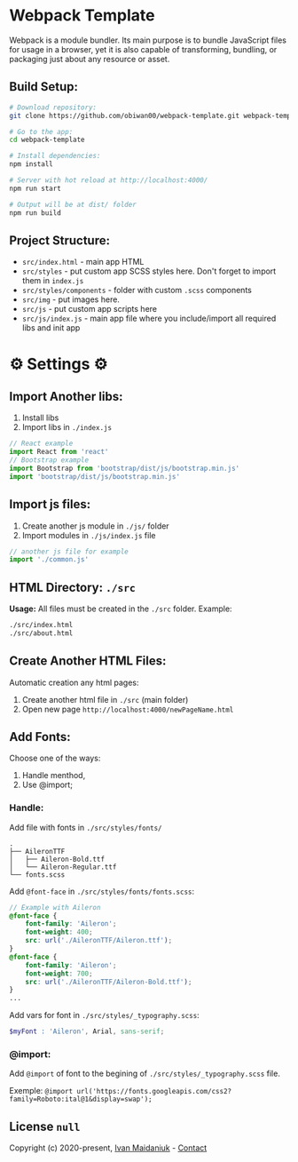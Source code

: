 # Webpack Template

Webpack is a module bundler. Its main purpose is to bundle JavaScript files for usage in a browser, yet it is also capable of transforming, bundling, or packaging just about any resource or asset.

## Build Setup:

``` bash
# Download repository:
git clone https://github.com/obiwan00/webpack-template.git webpack-template

# Go to the app:
cd webpack-template

# Install dependencies:
npm install

# Server with hot reload at http://localhost:4000/
npm run start

# Output will be at dist/ folder
npm run build
```

## Project Structure:

* `src/index.html` - main app HTML
* `src/styles` - put custom app SCSS styles here. Don't forget to import them in `index.js`
* `src/styles/components` - folder with custom `.scss` components
* `src/img` - put images here.
* `src/js` - put custom app scripts here
* `src/js/index.js` - main app file where you include/import all required libs and init app

# ⚙️ Settings ⚙️

## Import Another libs:
1. Install libs
2. Import libs in `./index.js`
``` js
// React example
import React from 'react'
// Bootstrap example
import Bootstrap from 'bootstrap/dist/js/bootstrap.min.js'
import 'bootstrap/dist/js/bootstrap.min.js'
```

## Import js files:
1. Create another js module in `./js/` folder
2. Import modules in `./js/index.js` file
``` js
// another js file for example
import './common.js'
```

## HTML Directory: `./src`
 **Usage:**
All files must be created in the `./src` folder.
Example:
``` bash
./src/index.html
./src/about.html
```

## Create Another HTML Files:
Automatic creation any html pages:
1. Create another html file in `./src` (main folder)
2. Open new page `http://localhost:4000/newPageName.html`


## Add Fonts:

Сhoose one of the ways:
1. Handle menthod,
2. Use @import;

### Handle:
Add file with fonts in `./src/styles/fonts/`
```
.
├── AileronTTF
│   ├── Aileron-Bold.ttf
│   └── Aileron-Regular.ttf
└── fonts.scss
```
Add `@font-face` in `./src/styles/fonts/fonts.scss`:

``` scss
// Example with Aileron
@font-face {
    font-family: 'Aileron';
    font-weight: 400;
    src: url('./AileronTTF/Aileron.ttf');
}
@font-face {
    font-family: 'Aileron';
    font-weight: 700;
    src: url('./AileronTTF/Aileron-Bold.ttf');
}
...
```

Add vars for font in `./src/styles/_typography.scss`:

``` scss
$myFont : 'Aileron', Arial, sans-serif;
```
### @import:

Add `@import` of font to the begining of `./src/styles/_typography.scss` file.

Exemple: `@import url('https://fonts.googleapis.com/css2?family=Roboto:ital@1&display=swap');`

## License `null`

Copyright (c) 2020-present, [Ivan Maidaniuk](https://github.com/obiwan00) - [Contact](https://t.me/ivan_maidaniuk)
